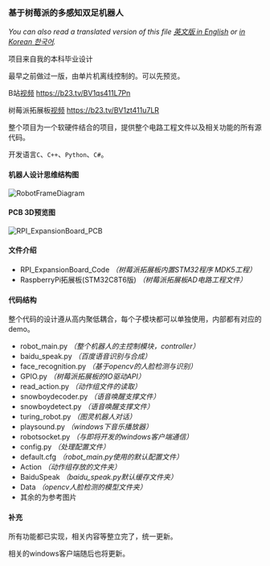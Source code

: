 ### 基于树莓派的多感知双足机器人

_You can also read a translated version of this file [英文版 in English](https://github.com/ClimbSnail/Robot_For_RaspberryPi/blob/master/README_English.md) or [in Korean 한국어]()._

项目来自我的本科毕业设计

最早之前做过一版，由单片机离线控制的。可以先预览。

B站[视频](https://b23.tv/BV1qs411L7Pn) https://b23.tv/BV1qs411L7Pn

树莓派拓展板[视频](https://b23.tv/BV1zt411u7LR) https://b23.tv/BV1zt411u7LR


整个项目为一个软硬件结合的项目，提供整个电路工程文件以及相关功能的所有源代码。

开发语言`C`、`C++`、`Python`、`C#`。

#### 机器人设计思维结构图
![RobotFrameDiagram](https://gitee.com/ClimbSnailQ/Project_Image/raw/master/Robot_For_RaspberryPi/RobotFrameDiagram_mini.png "RobotFrameDiagram_mini.png")
<!-- 
<div align="center">
<img src="https://gitee.com/ClimbSnailQ/Project_Image/raw/master/Robot_For_RaspberryPi/RobotFrameDiagram_mini.png"/>
</div>
-->       

#### PCB 3D预览图
![RPI_ExpansionBoard_PCB](https://gitee.com/ClimbSnailQ/Project_Image/raw/master/Robot_For_RaspberryPi/RPI_ExpansionBoard_PCB.jpg)


#### 文件介绍
* RPI_ExpansionBoard_Code _（树莓派拓展板内置STM32程序 MDK5工程）_
* RaspberryPi拓展板(STM32C8T6版) _（树莓派拓展板AD电路工程文件）_

#### 代码结构
整个代码的设计遵从高内聚低耦合，每个子模块都可以单独使用，内部都有对应的demo。

* robot_main.py _（整个机器人的主控制模块，controller）_
* baidu_speak.py _（百度语音识别与合成）_
* face_recognition.py _（基于opencv的人脸检测与识别）_
* GPIO.py _（树莓派拓展板的IO驱动API）_
* read_action.py _（动作组文件的读取）_
* snowboydecoder.py _（语音唤醒支撑文件）_
* snowboydetect.py _（语音唤醒支撑文件）_
* turing_robot.py _（图灵机器人对话）_
* playsound.py _（windows下音乐播放器）_
* robotsocket.py _（与即将开发的windows客户端通信）_
* config.py _（处理配置文件）_
* default.cfg _（robot_main.py使用的默认配置文件）_
* Action _（动作组存放的文件夹）_
* BaiduSpeak _（baidu_speak.py默认缓存文件夹）_
* Data _（opencv人脸检测的模型文件夹）_
* 其余的为参考图片

#### 补充

所有功能都已实现，相关内容等整立完了，统一更新。

相关的windows客户端随后也将更新。
